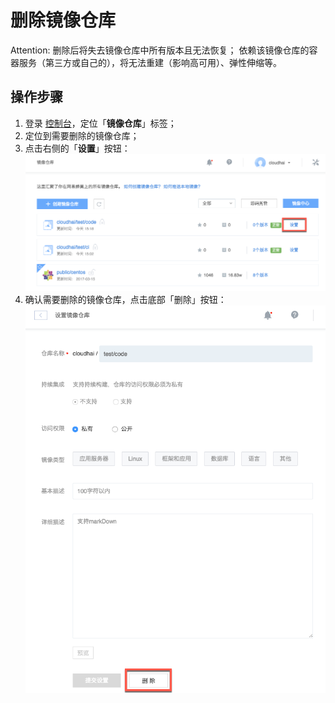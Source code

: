 # 删除镜像仓库

<span>Attention:</span>
删除后将失去镜像仓库中所有版本且无法恢复；
依赖该镜像仓库的容器服务（第三方或自己的），将无法重建（影响高可用）、弹性伸缩等。

## 操作步骤

1. 登录 [控制台](https://c.163.com/dashboard#/m/mirrorRepo/)，定位「**镜像仓库**」标签；
2. 定位到需要删除的镜像仓库；
3. 点击右侧的「**设置**」按钮：
![](../../image/使用指南-管理镜像仓库-设置.png)
4. 确认需要删除的镜像仓库，点击底部「删除」按钮：
![](../../image/使用指南-管理镜像仓库-删除镜像仓库.png)